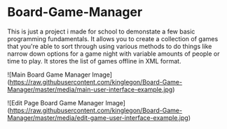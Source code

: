 # Board-Game-Manager

This is just a project i made for school to demonstate a few basic programming fundamentals. It allows you to create a collection of games that you're able to sort through using various methods to do things like narrow down options for a game night with variable amounts of people or time to play. It stores the list of games offline in XML format.

![Main Board Game Manager Image]
(https://raw.githubusercontent.com/kinglegon/Board-Game-Manager/master/media/main-user-interface-example.jpg)

![Edit Page Board Game Manager Image]
(https://raw.githubusercontent.com/kinglegon/Board-Game-Manager/master/media/edit-game-user-interface-example.jpg)


